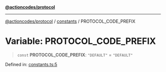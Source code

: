 [**@actioncodes/protocol**](../../README.md)

***

[@actioncodes/protocol](../../modules.md) / [constants](../README.md) / PROTOCOL\_CODE\_PREFIX

# Variable: PROTOCOL\_CODE\_PREFIX

> `const` **PROTOCOL\_CODE\_PREFIX**: `"DEFAULT"` = `"DEFAULT"`

Defined in: [constants.ts:5](https://github.com/otaprotocol/actioncodes/blob/a8b35c1388affc2365ea89beead5f92a97b38de7/src/constants.ts#L5)
